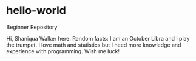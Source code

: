 # hello-world
Beginner Repository

Hi, Shaniqua Walker here. Random facts: I am an October Libra and I play the trumpet.
I love math and statistics but I need more knowledge and experience with programming. Wish me luck! 
